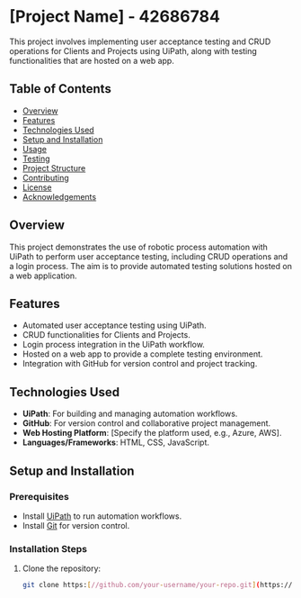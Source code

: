 # [Project Name] - 42686784

This project involves implementing user acceptance testing and CRUD operations for Clients and Projects using UiPath, along with testing functionalities that are hosted on a web app.

## Table of Contents
- [Overview](#overview)
- [Features](#features)
- [Technologies Used](#technologies-used)
- [Setup and Installation](#setup-and-installation)
- [Usage](#usage)
- [Testing](#testing)
- [Project Structure](#project-structure)
- [Contributing](#contributing)
- [License](#license)
- [Acknowledgements](#acknowledgements)

## Overview

This project demonstrates the use of robotic process automation with UiPath to perform user acceptance testing, including CRUD operations and a login process. The aim is to provide automated testing solutions hosted on a web application.

## Features
- Automated user acceptance testing using UiPath.
- CRUD functionalities for Clients and Projects.
- Login process integration in the UiPath workflow.
- Hosted on a web app to provide a complete testing environment.
- Integration with GitHub for version control and project tracking.

## Technologies Used
- **UiPath**: For building and managing automation workflows.
- **GitHub**: For version control and collaborative project management.
- **Web Hosting Platform**: [Specify the platform used, e.g., Azure, AWS].
- **Languages/Frameworks**: HTML, CSS, JavaScript.

## Setup and Installation

### Prerequisites
- Install [UiPath](https://www.uipath.com) to run automation workflows.
- Install [Git](https://git-scm.com) for version control.

### Installation Steps
1. Clone the repository:
   ```bash
   git clone https:[//github.com/your-username/your-repo.git](https://github.com/Lethabo-A/CMPG-323-Project-4---42686784)
